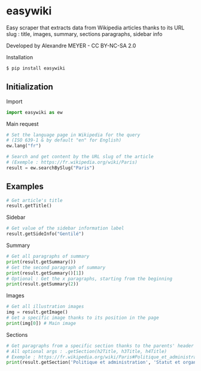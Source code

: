 # easywiki

Easy scraper that extracts data from Wikipedia articles thanks to its URL slug : title, images, summary, sections paragraphs, sidebar info

Developed by Alexandre MEYER - CC BY-NC-SA 2.0

Installation

```python
$ pip install easywiki
```

## Initialization

Import
```python
import easywiki as ew
```

Main request
```python
# Set the language page in Wikipedia for the query
# (ISO 639-1 & by default "en" for English)
ew.lang("fr")
```

```python
# Search and get content by the URL slug of the article
# (Exemple : https://fr.wikipedia.org/wiki/Paris)
result = ew.searchBySlug("Paris")
```
## Examples

```python
# Get article's title
result.getTitle()
```
Sidebar
```python
# Get value of the sidebar information label
result.getSideInfo("Gentilé")
```

Summary
```python
# Get all paragraphs of summary
print(result.getSummary())
# Get the second paragraph of summary
print(result.getSummary()[1])
# Optional : Get the x paragraphs, starting from the beginning
print(result.getSummary(2))
```
Images
```python
# Get all illustration images
img = result.getImage()
# Get a specific image thanks to its position in the page
print(img[0]) # Main image
```

Sections
```python
# Get paragraphs from a specific section thanks to the parents' header title
# All optional args : .getSection(h2Title, h3Title, h4Title)
# Exemple : https://fr.wikipedia.org/wiki/Paris#Politique_et_administration
print(result.getSection('Politique et administration', 'Statut et organisation administrative', 'Historique')[0])
```